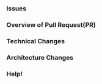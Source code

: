 ### Issues
<!-- Refer to a specific issues-->

### Overview of Pull Request(PR)
<!-- Give a general overview of the PR -->
<!-- * Please fill out the overview of this PR -->
<!-- * Ex: added this and such -->
<!-- * Please provide a screenshot of changes you've made if those changes impact the UI. For example, added a new button ...  -->

### Technical Changes

<!-- Explain any technical changes here, if any-->
<!-- List what you changed, for example, added new functions or components, or made changes to a component or function. The functionalities should be included as well-->

### Architecture Changes

<!-- Explain any architecture changes here, if any-->
<!-- List what you changed, for example, added new folder or made a new screen A high-level description is preferred-->

### Help!

<!-- Asking for help! Make sure to give good Pull Request overview -->
